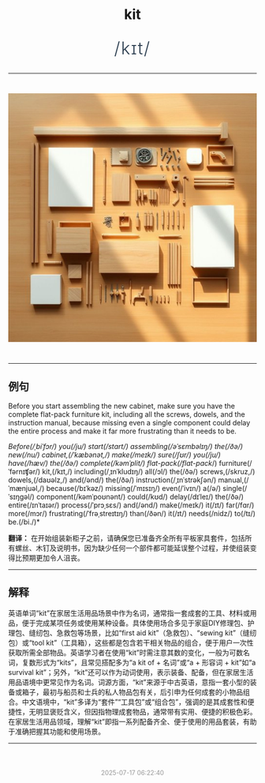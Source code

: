 <div align="center">

# kit

<div style="margin: 30px 0;">
<h1 style="font-size: 2.5em; font-weight: 300; letter-spacing: 2px; margin: 0; color: #2c3e50;">
/kɪt/
</h1>
</div>

</div>

---

<div align="center" style="margin: 40px 0;">

![kit](images/kit.png)

</div>

---

## 例句

Before you start assembling the new cabinet, make sure you have the complete flat-pack furniture kit, including all the screws, dowels, and the instruction manual, because missing even a single component could delay the entire process and make it far more frustrating than it needs to be.

*Before(/ˌbiˈfɔr/) you(/ju/) start(/stɑrt/) assembling(/əˈsɛmbəlɪŋ/) the(/ðə/) new(/nu/) cabinet,(/ˈkæbənət,/) make(/meɪk/) sure(/ʃʊr/) you(/ju/) have(/hæv/) the(/ðə/) complete(/kəmˈplit/) flat-pack(/flat-pack*/) furniture(/ˈfərnɪʧər/) kit,(/kɪt,/) including(/ˌɪnˈkludɪŋ/) all(/ɔl/) the(/ðə/) screws,(/skruz,/) dowels,(/daʊəlz,/) and(/ənd/) the(/ðə/) instruction(/ˌɪnˈstrəkʃən/) manual,(/ˈmænjuəl,/) because(/bɪˈkəz/) missing(/ˈmɪsɪŋ/) even(/ˈivɪn/) a(/ə/) single(/ˈsɪŋgəl/) component(/kəmˈpoʊnənt/) could(/kʊd/) delay(/dɪˈleɪ/) the(/ðə/) entire(/ɪnˈtaɪər/) process(/ˈprɔˌsɛs/) and(/ənd/) make(/meɪk/) it(/ɪt/) far(/fɑr/) more(/mɔr/) frustrating(/ˈfrəˌstreɪtɪŋ/) than(/ðən/) it(/ɪt/) needs(/nidz/) to(/tɪ/) be.(/bi./)*

**翻译：** 在开始组装新柜子之前，请确保您已准备齐全所有平板家具套件，包括所有螺丝、木钉及说明书，因为缺少任何一个部件都可能延误整个过程，并使组装变得比预期更加令人沮丧。

---

## 解释

英语单词“kit”在家居生活用品场景中作为名词，通常指一套成套的工具、材料或用品，便于完成某项任务或使用某种设备。具体使用场合多见于家庭DIY修理包、护理包、缝纫包、急救包等场景，比如“first aid kit”（急救包）、“sewing kit”（缝纫包）或“tool kit”（工具箱），这些都是包含若干相关物品的组合，便于用户一次性获取所需全部物品。英语学习者在使用“kit”时需注意其数的变化，一般为可数名词，复数形式为“kits”，且常见搭配多为“a kit of + 名词”或“a + 形容词 + kit”如“a survival kit”；另外，“kit”还可以作为动词使用，表示装备、配备，但在家居生活用品语境中更常见作为名词。词源方面，“kit”来源于中古英语，意指一套小型的装备或箱子，最初与船员和士兵的私人物品包有关，后引申为任何成套的小物品组合。中文语境中，“kit”多译为“套件”“工具包”或“组合包”，强调的是其成套性和便捷性，无明显褒贬含义，但因指物理成套物品，通常带有实用、便捷的积极色彩。在家居生活用品领域，理解“kit”即指一系列配备齐全、便于使用的用品套装，有助于准确把握其功能和使用场景。


---

<div align="center" style="margin-top: 50px;">
<small style="color: #999; font-size: 0.9em;">2025-07-17 06:22:40</small>
</div>
